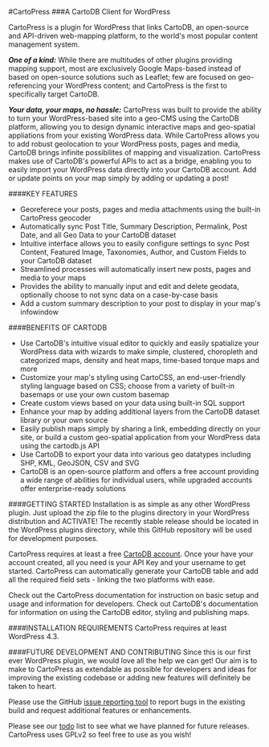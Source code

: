 #CartoPress
###A CartoDB Client for WordPress

CartoPress is a plugin for WordPress that links CartoDB, an open-source and API-driven web-mapping platform, to the world's most popular content management system. 

**_One of a kind:_** While there are multitudes of other plugins providing mapping support, most are exclusively Google Maps-based instead of based on open-source solutions such as Leaflet; few are focused on geo-referencing your WordPress content; and CartoPress is the first to specifically target CartoDB. 

**_Your data, your maps, no hassle:_** CartoPress was built to provide the ability to turn your WordPress-based site into a geo-CMS using the CartoDB platform, allowing you to design dynamic interactive maps and geo-spatial appliations from your existing WordPress data. While CartoPress allows you to add robust geolocation to your WordPress posts, pages and media, CartoDB brings infinite possibilites of mapping and visualization. CartoPress makes use of CartoDB's powerful APIs to act as a bridge, enabling you to easily import your WordPress data directly into your CartoDB account. Add or update points on your map simply by adding or updating a post!

####KEY FEATURES
* Georeferece your posts, pages and media attachments using the built-in CartoPress geocoder
* Automatically sync Post Title, Summary Description, Permalink, Post Date, and all Geo Data to your CartoDB dataset
* Intuitive interface allows you to easily configure settings to sync Post Content, Featured Image, Taxonomies, Author, and Custom Fields to your CartoDB dataset
* Streamlined processes will automatically insert new posts, pages and media to your maps
* Provides the ability to manually input and edit and delete geodata, optionally choose to not sync data on a case-by-case basis
* Add a custom summary description to your post to display in your map's infowindow

####BENEFITS OF CARTODB
* Use CartoDB's intuitive visual editor to quickly and easily spatialize your WordPress data with wizards to make simple, clustered, choropleth and categorized maps, density and heat maps, time-based torque maps and more
* Customize your map's styling using CartoCSS, an end-user-friendly styling language based on CSS; choose from a variety of built-in basemaps or use your own custom basemap
* Create custom views based on your data using built-in SQL support
* Enhance your map by adding additional layers from the CartoDB dataset library or your own source
* Easily publish maps simply by sharing a link, embedding directly on your site, or build a custom geo-spatial application from your WordPress data using the cartodb.js API
* Use CartoDB to export your data into various geo datatypes including SHP, KML, GeoJSON, CSV and SVG
* CartoDB is an open-source platform and offers a free account providing a wide range of abilities for individual users, while upgraded accounts offer enterprise-ready solutions

####GETTING STARTED
Installation is as simple as any other WordPress plugin. Just upload the zip file to the plugins directory in your WordPress distribution and ACTIVATE! The recently stable release should be located in the WordPress plugins directory, while this GitHub repository will be used for development purposes.

CartoPress requires at least a free [CartoDB account](https://cartodb.com/signup). Once your have your account created, all you need is your API Key and your username to get started. CartoPress can automatically generate your CartoDB table and add all the required field sets - linking the two platforms with ease.

Check out the CartoPress documentation for instruction on basic setup and usage and information for developers. Check out CartoDB's documentation for information on using the CartoDB editor, styling and publishing maps.

####INSTALLATION REQUIREMENTS
CartoPress requires at least WordPress 4.3.

####FUTURE DEVELOPMENT AND CONTRIBUTING
Since this is our first ever WordPress plugin, we would love all the help we can get! Our aim is to make to CartoPress as extendable as possible for developers and ideas for improving the existing codebase or adding new features will definitely be taken to heart.

Please use the GitHub [issue reporting tool](https://github.com/MasterBaideme1021/cartopress/issues) to report bugs in the existing build and request additional features or enhancements.

Please see our [todo](todo.md) list to see what we have planned for future releases. CartoPress uses GPLv2 so feel free to use as you wish!


